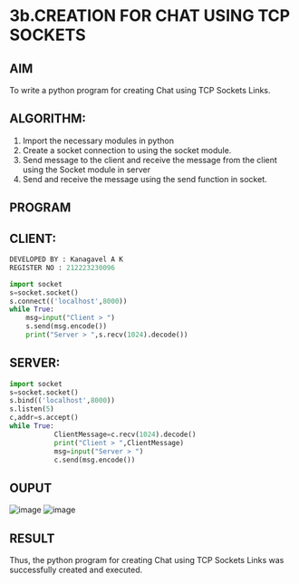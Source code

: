 # 3b.CREATION FOR CHAT USING TCP SOCKETS
## AIM
To write a python program for creating Chat using TCP Sockets Links.
## ALGORITHM:
1. Import the necessary modules in python
2. Create a socket connection to using the socket module.
3. Send message to the client and receive the message from the client using the Socket module in
 server
4. Send and receive the message using the send function in socket.
## PROGRAM
## CLIENT:
```PYTHON
DEVELOPED BY : Kanagavel A K
REGISTER NO : 212223230096
```
```PYTHON
import socket 
s=socket.socket() 
s.connect(('localhost',8000)) 
while True: 
    msg=input("Client > ") 
    s.send(msg.encode()) 
    print("Server > ",s.recv(1024).decode())
```
## SERVER:
```PYTHON
import socket 
s=socket.socket() 
s.bind(('localhost',8000)) 
s.listen(5) 
c,addr=s.accept() 
while True: 
           ClientMessage=c.recv(1024).decode() 
           print("Client > ",ClientMessage) 
           msg=input("Server > ") 
           c.send(msg.encode())
```
## OUPUT
![image](https://github.com/user-attachments/assets/af918fa7-b2af-41d3-b004-e276da72fee5)
![image](https://github.com/user-attachments/assets/5d5b7091-ee29-454b-9536-a192945e1bc2)


## RESULT
Thus, the python program for creating Chat using TCP Sockets Links was successfully 
created and executed.
